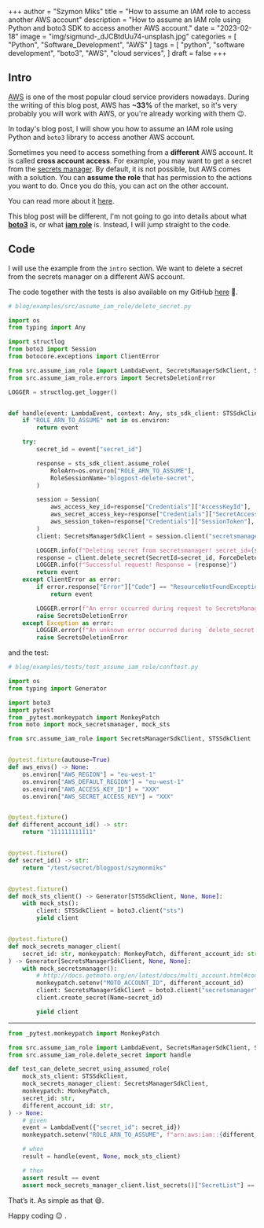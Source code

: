 +++
author = "Szymon Miks"
title = "How to assume an IAM role to access another AWS account"
description = "How to assume an IAM role using Python and boto3 SDK to access another AWS account."
date = "2023-02-18"
image = "img/sigmund-_dJCBtdUu74-unsplash.jpg"
categories = [
     "Python", "Software_Development", "AWS"
]
tags = [
    "python",
    "software development",
    "boto3",
    "AWS",
    "cloud services",
]
draft = false
+++

## Intro

[AWS](https://aws.amazon.com/) is one of the most popular cloud service providers nowadays.
During the writing of this blog post, AWS has **~33%** of the market, so it's very probably you will work with AWS, or you're already working with them :wink:.

In today's blog post, I will show you how to assume an IAM role using Python and `boto3` library to access another AWS account.

Sometimes you need to access something from a **different** AWS account. It is called **cross account access**.
For example, you may want to get a secret from the [secrets manager](https://aws.amazon.com/secrets-manager/).
By default, it is not possible, but AWS comes with a solution.
You can **assume the role** that has permission to the actions you want to do.
Once you do this, you can act on the other account.

You can read more about it [here](https://docs.aws.amazon.com/IAM/latest/UserGuide/tutorial_cross-account-with-roles.html).

This blog post will be different,
I'm not going to go into details about what **[boto3](https://boto3.amazonaws.com/v1/documentation/api/latest/index.html)** is,
or what **[iam role](https://docs.aws.amazon.com/IAM/latest/UserGuide/id_roles.html)** is.
Instead, I will jump straight to the code.


## Code

I will use the example from the `intro` section. We want to delete a secret from the secrets manager on a different AWS account.

The code together with the tests is also available on my GitHub [here](https://github.com/szymon6927/szymonmiks.pl/tree/master/blog/examples/src/assume_iam_role) :rocket:.

```python
# blog/examples/src/assume_iam_role/delete_secret.py

import os
from typing import Any

import structlog
from boto3 import Session
from botocore.exceptions import ClientError

from src.assume_iam_role import LambdaEvent, SecretsManagerSdkClient, STSSdkClient
from src.assume_iam_role.errors import SecretsDeletionError

LOGGER = structlog.get_logger()


def handle(event: LambdaEvent, context: Any, sts_sdk_client: STSSdkClient) -> LambdaEvent:
    if "ROLE_ARN_TO_ASSUME" not in os.environ:
        return event

    try:
        secret_id = event["secret_id"]

        response = sts_sdk_client.assume_role(
            RoleArn=os.environ["ROLE_ARN_TO_ASSUME"],
            RoleSessionName="blogpost-delete-secret",
        )

        session = Session(
            aws_access_key_id=response["Credentials"]["AccessKeyId"],
            aws_secret_access_key=response["Credentials"]["SecretAccessKey"],
            aws_session_token=response["Credentials"]["SessionToken"],
        )
        client: SecretsManagerSdkClient = session.client("secretsmanager")

        LOGGER.info(f"Deleting secret from secretsmanager! secret_id={secret_id}")
        response = client.delete_secret(SecretId=secret_id, ForceDeleteWithoutRecovery=True)  # type: ignore
        LOGGER.info(f"Successful request! Response = {response}")
        return event
    except ClientError as error:
        if error.response["Error"]["Code"] == "ResourceNotFoundException":
            return event

        LOGGER.error(f"An error occurred during request to SecretsManager service. Error = {error}")
        raise SecretsDeletionError
    except Exception as error:
        LOGGER.error(f"An unknown error occurred during `delete_secret.handle` function execution. Error = {error}")
        raise SecretsDeletionError

```

and the test:

```python
# blog/examples/tests/test_assume_iam_role/conftest.py

import os
from typing import Generator

import boto3
import pytest
from _pytest.monkeypatch import MonkeyPatch
from moto import mock_secretsmanager, mock_sts

from src.assume_iam_role import SecretsManagerSdkClient, STSSdkClient


@pytest.fixture(autouse=True)
def aws_envs() -> None:
    os.environ["AWS_REGION"] = "eu-west-1"
    os.environ["AWS_DEFAULT_REGION"] = "eu-west-1"
    os.environ["AWS_ACCESS_KEY_ID"] = "XXX"
    os.environ["AWS_SECRET_ACCESS_KEY"] = "XXX"


@pytest.fixture()
def different_account_id() -> str:
    return "111111111111"


@pytest.fixture()
def secret_id() -> str:
    return "/test/secret/blogpost/szymonmiks"


@pytest.fixture()
def mock_sts_client() -> Generator[STSSdkClient, None, None]:
    with mock_sts():
        client: STSSdkClient = boto3.client("sts")
        yield client


@pytest.fixture()
def mock_secrets_manager_client(
    secret_id: str, monkeypatch: MonkeyPatch, different_account_id: str
) -> Generator[SecretsManagerSdkClient, None, None]:
    with mock_secretsmanager():
        # http://docs.getmoto.org/en/latest/docs/multi_account.html#configure-an-account-using-sts
        monkeypatch.setenv("MOTO_ACCOUNT_ID", different_account_id)
        client: SecretsManagerSdkClient = boto3.client("secretsmanager")
        client.create_secret(Name=secret_id)

        yield client

```

---

```python
from _pytest.monkeypatch import MonkeyPatch

from src.assume_iam_role import LambdaEvent, SecretsManagerSdkClient, STSSdkClient
from src.assume_iam_role.delete_secret import handle

def test_can_delete_secret_using_assumed_role(
    mock_sts_client: STSSdkClient,
    mock_secrets_manager_client: SecretsManagerSdkClient,
    monkeypatch: MonkeyPatch,
    secret_id: str,
    different_account_id: str,
) -> None:
    # given
    event = LambdaEvent({"secret_id": secret_id})
    monkeypatch.setenv("ROLE_ARN_TO_ASSUME", f"arn:aws:iam::{different_account_id}:role/test_role_to_assume")

    # when
    result = handle(event, None, mock_sts_client)

    # then
    assert result == event
    assert mock_secrets_manager_client.list_secrets()["SecretList"] == []

```


That’s it. As simple as that :smile:.

Happy coding :wink: .
